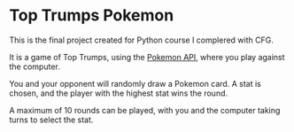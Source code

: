 # Top Trumps Pokemon

This is the final project created for Python course I complered with CFG.

It is a game of Top Trumps, using the [Pokemon API](https://pokeapi.co/), where you play against the computer.

You and your opponent will randomly draw a Pokemon card. A stat is chosen, and the player with the highest stat wins the round.

A maximum of 10 rounds can be played, with you and the computer taking turns to select the stat.
